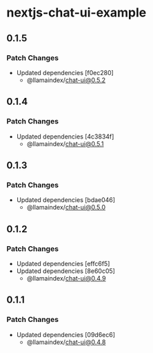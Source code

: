 # nextjs-chat-ui-example

## 0.1.5

### Patch Changes

- Updated dependencies [f0ec280]
  - @llamaindex/chat-ui@0.5.2

## 0.1.4

### Patch Changes

- Updated dependencies [4c3834f]
  - @llamaindex/chat-ui@0.5.1

## 0.1.3

### Patch Changes

- Updated dependencies [bdae046]
  - @llamaindex/chat-ui@0.5.0

## 0.1.2

### Patch Changes

- Updated dependencies [effc6f5]
- Updated dependencies [8e60c05]
  - @llamaindex/chat-ui@0.4.9

## 0.1.1

### Patch Changes

- Updated dependencies [09d6ec6]
  - @llamaindex/chat-ui@0.4.8

